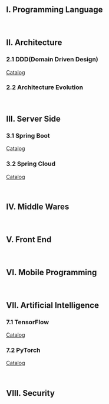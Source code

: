 ## I. Programming Language

&nbsp;

## II. Architecture

### 2.1 DDD(Domain Driven Design)

[Catalog](2_Architecture/DDD/README.md)

### 2.2 Architecture Evolution

&nbsp;

## III. Server Side

### 3.1 Spring Boot

[Catalog](3_Server/SpringBoot/README.md)

### 3.2 Spring Cloud

[Catalog](3_Server/SpringCloud/README.md)

&nbsp;

## IV. Middle Wares

&nbsp;

## V. Front End

&nbsp;

## VI. Mobile Programming

&nbsp;

## VII. Artificial Intelligence

### 7.1 TensorFlow

[Catalog](7_AI/TensorFlow/Catalog.md)

### 7.2 PyTorch

[Catalog](7_AI/PyTorch/README.md)

&nbsp;

## VIII. Security
